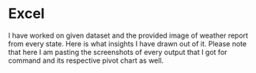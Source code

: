 # Excel
I have worked on given dataset and the provided image of weather report from every state. Here is what insights I have 
drawn out of it. Please note that here I am pasting the screenshots of every output that I got for command and its 
respective pivot chart as well.

